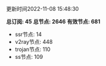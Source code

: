 更新时间2022-11-08 15:48:30

**总订阅: 45**
**总节点: 2646**
**有效节点: 681**
- ssr节点: 14
- v2ray节点: 448
- trojan节点: 110
- ss节点: 109
